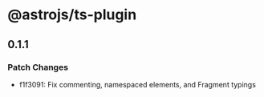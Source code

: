 # @astrojs/ts-plugin

## 0.1.1
### Patch Changes

- f1f3091: Fix commenting, namespaced elements, and Fragment typings
